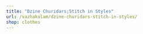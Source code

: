 ```yaml
---
title: "Dzine Churidars;Stitch in Styles"
url: /vazhakulam/dzine-churidars-stitch-in-styles/
shop: clothes
---
```

